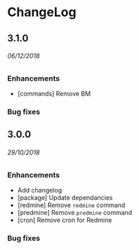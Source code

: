 # ChangeLog

## 3.1.0

###### _06/12/2018_

### Enhancements

- [commands] Remove BM

### Bug fixes

## 3.0.0

###### _29/10/2018_

### Enhancements

- Add changelog
- [package] Update dependancies
- [redmine] Remove `redmine` command
- [predmine] Remove `predmine` command
- [cron] Remove cron for Redmine

### Bug fixes
